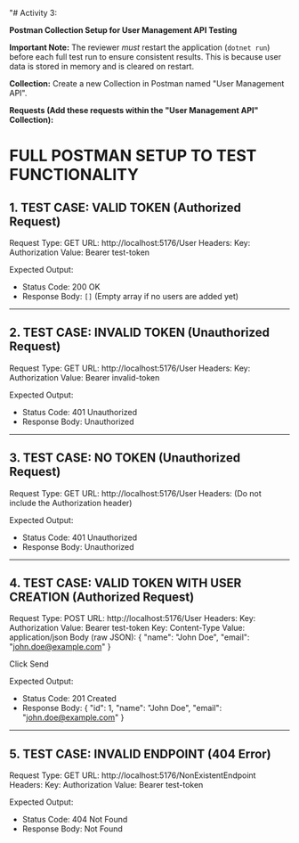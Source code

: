 "# Activity 3:

**Postman Collection Setup for User Management API Testing**

**Important Note:** The reviewer *must* restart the application (`dotnet run`) before each full test run to ensure consistent results. This is because user data is stored in memory and is cleared on restart.

**Collection:** Create a new Collection in Postman named "User Management API".

**Requests (Add these requests within the "User Management API" Collection):**


# FULL POSTMAN SETUP TO TEST FUNCTIONALITY

## 1. TEST CASE: VALID TOKEN (Authorized Request)
Request Type: GET
URL: http://localhost:5176/User
Headers:
  Key: Authorization
  Value: Bearer test-token


Expected Output:
  - Status Code: 200 OK
  - Response Body: `[]` (Empty array if no users are added yet)


---

## 2. TEST CASE: INVALID TOKEN (Unauthorized Request)
Request Type: GET
URL: http://localhost:5176/User
Headers:
  Key: Authorization
  Value: Bearer invalid-token


Expected Output:
  - Status Code: 401 Unauthorized
  - Response Body: Unauthorized


---

## 3. TEST CASE: NO TOKEN (Unauthorized Request)
Request Type: GET
URL: http://localhost:5176/User
Headers:
  (Do not include the Authorization header)


Expected Output:
  - Status Code: 401 Unauthorized
  - Response Body: Unauthorized


---

## 4. TEST CASE: VALID TOKEN WITH USER CREATION (Authorized Request)
Request Type: POST
URL: http://localhost:5176/User
Headers:
  Key: Authorization
  Value: Bearer test-token
  Key: Content-Type
  Value: application/json
Body (raw JSON):
{
  "name": "John Doe",
  "email": "john.doe@example.com"
}

Click Send

Expected Output:
  - Status Code: 201 Created
  - Response Body:
    {
      "id": 1,
      "name": "John Doe",
      "email": "john.doe@example.com"
    }


---


## 5. TEST CASE: INVALID ENDPOINT (404 Error)
Request Type: GET
URL: http://localhost:5176/NonExistentEndpoint
Headers:
  Key: Authorization
  Value: Bearer test-token

Expected Output:
  - Status Code: 404 Not Found
  - Response Body: Not Found
